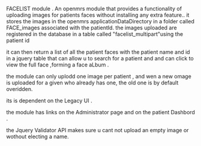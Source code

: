 
FACELIST  module . 
An openmrs module that provides a  functionality of uploading images for patients faces without installing any extra feature.. 
it stores the images in the openmrs applicationDataDirectory in a folder called FACE_images associated with the patientId. the images uploaded are registered in the database in a table called "facelist_multipart"using the patient id

it can then return a list of all the patient faces with the patient name and id in a jquery table  that can allow u to search for a patient and and can click to view the full face ,forming a face aLbum .

the module can only uplodd one image per patient , and wen a new omage is uploaded for a given who already has one, the old one is by default overidden. 

its is dependent on the Legacy UI .

the module has links on the Administrator page and on the patient Dashbord .

the Jquery Validator API makes sure u cant not upload an empty image or wothout electing a name. 
